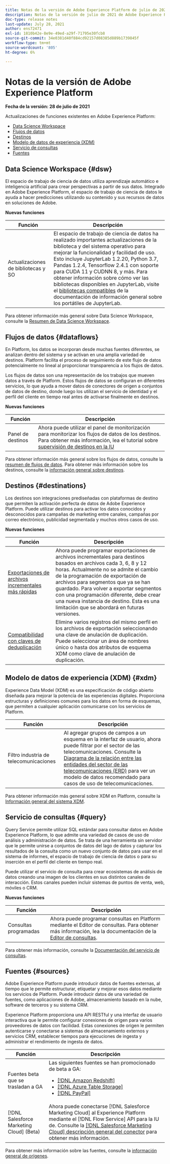 ```yaml
---
title: Notas de la versión de Adobe Experience Platform de julio de 2021
description: Notas de la versión de julio de 2021 de Adobe Experience Platform.
doc-type: release notes
last-update: July 28, 2021
author: ens72471
exl-id: 1810b42e-8e9e-49ed-a29f-71795e30fcb8
source-git-commit: 34e0381d40f884cd92157d08385d889b1739845f
workflow-type: tm+mt
source-wordcount: '805'
ht-degree: 6%

---
```


# Notas de la versión de Adobe Experience Platform

**Fecha de la versión: 28 de julio de 2021**

Actualizaciones de funciones existentes en Adobe Experience Platform:

- [Data Science Workspace](#dsw)
- [Flujos de datos](#destinations)
- [Destinos](#destinations)
- [Modelo de datos de experiencia (XDM)](#xdm)
- [Servicio de consultas](#query)
- [Fuentes](#sources)

## Data Science Workspace {#dsw}

El espacio de trabajo de ciencia de datos utiliza aprendizaje automático e inteligencia artificial para crear perspectivas a partir de sus datos. Integrado en Adobe Experience Platform, el espacio de trabajo de ciencia de datos le ayuda a hacer predicciones utilizando su contenido y sus recursos de datos en soluciones de Adobe.

**Nuevas funciones**

| Función | Descripción |
| --- | --- |
| Actualizaciones de bibliotecas y SO | El espacio de trabajo de ciencia de datos ha realizado importantes actualizaciones de la biblioteca y del sistema operativo para mejorar la funcionalidad y facilidad de uso. Esto incluye JupyterLab 1.2.20, Python 3.7, Pandas 1.2.4, Tensorflow 2.4.1 con soporte para CUDA 11 y CUDNN 8, y más. Para obtener información sobre cómo ver las bibliotecas disponibles en JupyterLab, visite el [bibliotecas compatibles](../../data-science-workspace/jupyterlab/overview.md#supported-libraries) de la documentación de información general sobre los portátiles de JupyterLab. |

Para obtener información más general sobre Data Science Workspace, consulte la [Resumen de Data Science Workspace](../../data-science-workspace/home.md).

## Flujos de datos {#dataflows}

En Platform, los datos se incorporan desde muchas fuentes diferentes, se analizan dentro del sistema y se activan en una amplia variedad de destinos. Platform facilita el proceso de seguimiento de este flujo de datos potencialmente no lineal al proporcionar transparencia a los flujos de datos.

Los flujos de datos son una representación de los trabajos que mueven datos a través de Platform. Estos flujos de datos se configuran en diferentes servicios, lo que ayuda a mover datos de conectores de origen a conjuntos de datos de destino, donde luego los utilizan el servicio de identidad y el perfil del cliente en tiempo real antes de activarse finalmente en destinos.

**Nuevas funciones**

| Función | Descripción |
| ------- | ----------- |
| Panel de destinos | Ahora puede utilizar el panel de monitorización para monitorizar los flujos de datos de los destinos. Para obtener más información, lea el tutorial sobre [supervisión de destinos en la IU](../../dataflows/ui/monitor-destinations.md#monitoring-destinations-dashboard) |

Para obtener información más general sobre los flujos de datos, consulte la [resumen de flujos de datos](../../dataflows/home.md). Para obtener más información sobre los destinos, consulte la [información general sobre destinos](../../destinations/home.md).

## Destinos {#destinations}

Los destinos son integraciones prediseñadas con plataformas de destino que permiten la activación perfecta de datos de Adobe Experience Platform. Puede utilizar destinos para activar los datos conocidos y desconocidos para campañas de marketing entre canales, campañas por correo electrónico, publicidad segmentada y muchos otros casos de uso.

**Nuevas funciones**

| Función | Descripción |
| --- | --- |
| [Exportaciones de archivos incrementales más rápidas](../../destinations/ui/activate-batch-profile-destinations.md#export-incremental-files) | Ahora puede programar exportaciones de archivos incrementales para destinos basados en archivos cada 3, 6, 8 y 12 horas. Actualmente no se admite el cambio de la programación de exportación de archivos para segmentos que ya se han guardado. Para volver a exportar segmentos con una programación diferente, debe crear una nueva instancia de destino. Esta es una limitación que se abordará en futuras versiones. |
| [Compatibilidad con claves de deduplicación](../../destinations/ui/activate-batch-profile-destinations.md#deduplication-keys) | Elimine varios registros del mismo perfil en los archivos de exportación seleccionando una clave de anulación de duplicación. Puede seleccionar un área de nombres único o hasta dos atributos de esquema XDM como clave de anulación de duplicación. |

## Modelo de datos de experiencia (XDM) {#xdm}

Experience Data Model (XDM) es una especificación de código abierto diseñada para mejorar la potencia de las experiencias digitales. Proporciona estructuras y definiciones comunes para los datos en forma de esquemas, que permiten a cualquier aplicación comunicarse con los servicios de Platform.

| Función | Descripción |
| --- | --- |
| Filtro industria de telecomunicaciones | Al agregar grupos de campos a un esquema en la interfaz de usuario, ahora puede filtrar por el sector de las telecomunicaciones. Consulte la [Diagrama de la relación entre las entidades del sector de las telecomunicaciones (ERD)](../../xdm/schema/industries/telecom.md) para ver un modelo de datos recomendado para casos de uso de telecomunicaciones. |

Para obtener información más general sobre XDM en Platform, consulte la [Información general del sistema XDM](../../xdm/home.md).

## Servicio de consultas {#query}

Query Service permite utilizar SQL estándar para consultar datos en Adobe Experience Platform, lo que admite una variedad de casos de uso de análisis y administración de datos. Se trata de una herramienta sin servidor que le permite unirse a conjuntos de datos del lago de datos y capturar los resultados de la consulta como un nuevo conjunto de datos para usar en el sistema de informes, el espacio de trabajo de ciencia de datos o para su inserción en el perfil del cliente en tiempo real.

Puede utilizar el servicio de consulta para crear ecosistemas de análisis de datos creando una imagen de los clientes en sus distintos canales de interacción. Estos canales pueden incluir sistemas de puntos de venta, web, móviles o CRM.

**Nuevas funciones**

| Función | Descripción |
| ------- | ----------- |
| Consultas programadas | Ahora puede programar consultas en Platform mediante el Editor de consultas. Para obtener más información, lea la documentación de la [Editor de consultas](../../query-service/ui/user-guide.md#scheduled-queries). |

Para obtener más información, consulte la [Documentación del servicio de consultas](../../query-service/home.md).

## Fuentes {#sources}

Adobe Experience Platform puede introducir datos de fuentes externas, al tiempo que le permite estructurar, etiquetar y mejorar esos datos mediante los servicios de Platform. Puede introducir datos de una variedad de fuentes, como aplicaciones de Adobe, almacenamiento basado en la nube, software de terceros y su sistema CRM.

Experience Platform proporciona una API RESTful y una interfaz de usuario interactiva que le permite configurar conexiones de origen para varios proveedores de datos con facilidad. Estas conexiones de origen le permiten autenticarse y conectarse a sistemas de almacenamiento externos y servicios CRM, establecer tiempos para ejecuciones de ingesta y administrar el rendimiento de ingesta de datos.

| Función | Descripción |
| ------- | ----------- |
| Fuentes beta que se trasladan a GA | Las siguientes fuentes se han promocionado de beta a GA: <ul><li>[[!DNL Amazon Redshift]](../../sources/connectors/databases/redshift.md)</li><li>[[!DNL Azure Table Storage]](../../sources/connectors/databases/ats.md)</li><li>[[!DNL PayPal]](../../sources/connectors/payments/paypal.md)</li></ul> |
| [!DNL Salesforce Marketing Cloud] (Beta) | Ahora puede conectarse [!DNL Salesforce Marketing Cloud] al Experience Platform mediante el [!DNL Flow Service] API para la IU de. Consulte la [[!DNL Salesforce Marketing Cloud] descripción general del conector](../../sources/connectors/marketing-automation/salesforce-marketing-cloud.md) para obtener más información. |

Para obtener más información sobre las fuentes, consulte la [información general de orígenes](../../sources/home.md).
